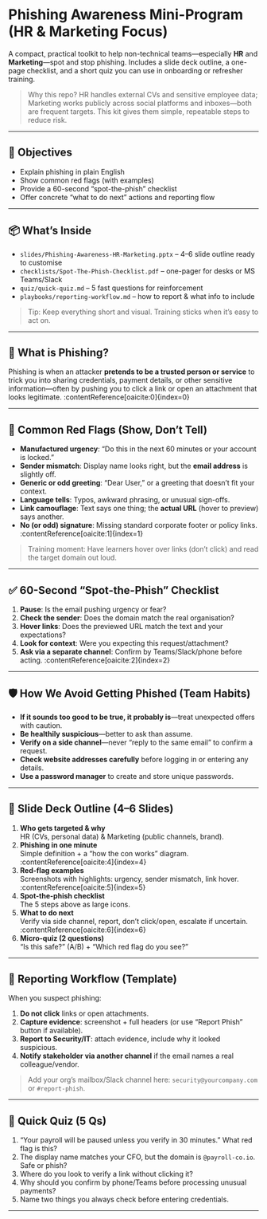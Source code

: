 # Phishing Awareness Mini-Program (HR & Marketing Focus)

A compact, practical toolkit to help non-technical teams—especially **HR** and **Marketing**—spot and stop phishing. Includes a slide deck outline, a one-page checklist, and a short quiz you can use in onboarding or refresher training.

> Why this repo? HR handles external CVs and sensitive employee data; Marketing works publicly across social platforms and inboxes—both are frequent targets. This kit gives them simple, repeatable steps to reduce risk.

---

## 🎯 Objectives
- Explain phishing in plain English
- Show common red flags (with examples)
- Provide a 60-second “spot-the-phish” checklist
- Offer concrete “what to do next” actions and reporting flow

---

## 📦 What’s Inside
- `slides/Phishing-Awareness-HR-Marketing.pptx` – 4–6 slide outline ready to customise
- `checklists/Spot-The-Phish-Checklist.pdf` – one-pager for desks or MS Teams/Slack
- `quiz/quick-quiz.md` – 5 fast questions for reinforcement
- `playbooks/reporting-workflow.md` – how to report & what info to include

> Tip: Keep everything short and visual. Training sticks when it’s easy to act on.

---

## 🧠 What is Phishing?
Phishing is when an attacker **pretends to be a trusted person or service** to trick you into sharing credentials, payment details, or other sensitive information—often by pushing you to click a link or open an attachment that looks legitimate. :contentReference[oaicite:0]{index=0}

---

## 🚩 Common Red Flags (Show, Don’t Tell)
- **Manufactured urgency**: “Do this in the next 60 minutes or your account is locked.”
- **Sender mismatch**: Display name looks right, but the **email address** is slightly off.
- **Generic or odd greeting**: “Dear User,” or a greeting that doesn’t fit your context.
- **Language tells**: Typos, awkward phrasing, or unusual sign-offs.
- **Link camouflage**: Text says one thing; the **actual URL** (hover to preview) says another.
- **No (or odd) signature**: Missing standard corporate footer or policy links. :contentReference[oaicite:1]{index=1}

> Training moment: Have learners hover over links (don’t click) and read the target domain out loud.

---

## ✅ 60-Second “Spot-the-Phish” Checklist
1. **Pause**: Is the email pushing urgency or fear?
2. **Check the sender**: Does the domain match the real organisation?
3. **Hover links**: Does the previewed URL match the text and your expectations?
4. **Look for context**: Were you expecting this request/attachment?
5. **Ask via a separate channel**: Confirm by Teams/Slack/phone before acting. :contentReference[oaicite:2]{index=2}

---

## 🛡️ How We Avoid Getting Phished (Team Habits)
- **If it sounds too good to be true, it probably is**—treat unexpected offers with caution.
- **Be healthily suspicious**—better to ask than assume.
- **Verify on a side channel**—never “reply to the same email” to confirm a request.
- **Check website addresses carefully** before logging in or entering any details.
- **Use a password manager** to create and store unique passwords. 

---

## 🧩 Slide Deck Outline (4–6 Slides)
1. **Who gets targeted & why**  
   HR (CVs, personal data) & Marketing (public channels, brand).  
2. **Phishing in one minute**  
   Simple definition + a “how the con works” diagram. :contentReference[oaicite:4]{index=4}  
3. **Red-flag examples**  
   Screenshots with highlights: urgency, sender mismatch, link hover. :contentReference[oaicite:5]{index=5}  
4. **Spot-the-phish checklist**  
   The 5 steps above as large icons.  
5. **What to do next**  
   Verify via side channel, report, don’t click/open, escalate if uncertain. :contentReference[oaicite:6]{index=6}  
6. **Micro-quiz (2 questions)**  
   “Is this safe?” (A/B) + “Which red flag do you see?”

---

## 📝 Reporting Workflow (Template)
When you suspect phishing:
1. **Do not click** links or open attachments.  
2. **Capture evidence**: screenshot + full headers (or use “Report Phish” button if available).  
3. **Report to Security/IT**: attach evidence, include why it looked suspicious.  
4. **Notify stakeholder via another channel** if the email names a real colleague/vendor.

> Add your org’s mailbox/Slack channel here: `security@yourcompany.com` or `#report-phish`.

---

## 🧪 Quick Quiz (5 Qs)
1) “Your payroll will be paused unless you verify in 30 minutes.” What red flag is this?  
2) The display name matches your CFO, but the domain is `@payroll-co.io`. Safe or phish?  
3) Where do you look to verify a link without clicking it?  
4) Why should you confirm by phone/Teams before processing unusual payments?  
5) Name two things you always check before entering credentials.

---

